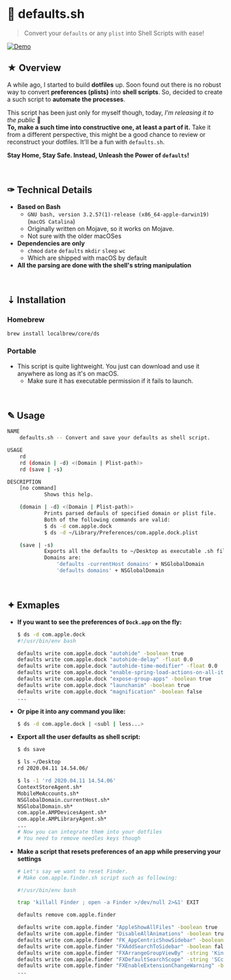 #  defaults.sh

> Convert your `defaults` or any `plist` into Shell Scripts with ease!

[![Demo](https://asciinema.org/a/wUXTRimoyZDaizGfzX2XiJfYU.svg)](https://asciinema.org/a/wUXTRimoyZDaizGfzX2XiJfYU)

## ★ Overview
A while ago, I started to build **dotfiles** up. Soon found out there is no robust way to convert **preferences (plists)** into **shell scripts**. So, decided to create a such script to **automate the processes**.<br>

This script has been just only for myself though, today, *I'm releasing it to the public* 🎉 <br>
**To, make a such time into constructive one, at least a part of it.** Take it from a different perspective, this might be a good chance to review or reconstruct your dotfiles. It'll be a fun with `defaults.sh`.<br>

**Stay Home, Stay Safe. Instead, Unleash the Power of `defaults`!**<br>

<br>

## ✑ Technical Details
- **Based on Bash**
    - `GNU bash, version 3.2.57(1)-release (x86_64-apple-darwin19)` (`macOS Catalina`)
    - Originally written on Mojave, so it works on Mojave.
    - Not sure with the older macOSes
- **Dependencies are only**
    - `chmod` `date` `defaults` `mkdir` `sleep` `wc`
    - Which are shipped with macOS by default
- **All the parsing are done with the shell's string manipulation**

<br>

## ⇣ Installation

### Homebrew
```
brew install localbrew/core/ds
```

### Portable
- This script is quite lightweight. You just can download and use it anywhere as long as it's on macOS.
    - Make sure it has executable permission if it fails to launch.

<br>

## ✎ Usage
```bash
NAME
    defaults.sh -- Convert and save your defaults as shell script.

USAGE
    rd
    rd (domain | -d) <(Domain | Plist-path)>
    rd (save | -s)

DESCRIPTION
    [no command]
            Shows this help.

    (domain | -d) <(Domain | Plist-path)>
            Prints parsed defauls of specified domain or plist file.
            Both of the following commands are valid:
            $ ds -d com.apple.dock
            $ ds -d ~/Library/Preferences/com.apple.dock.plist

    (save | -s)
            Exports all the defaults to ~/Desktop as executable .sh files.
            Domains are:
                'defaults -currentHost domains' + NSGlobalDomain
                'defaults domains' + NSGlobalDomain
```
<br>

## ✦ Exmaples

- **If you want to see the preferences of `Dock.app` on the fly:**

    ```bash
    $ ds -d com.apple.dock
    #!/usr/bin/env bash

    defaults write com.apple.dock "autohide" -boolean true
    defaults write com.apple.dock "autohide-delay" -float 0.0
    defaults write com.apple.dock "autohide-time-modifier" -float 0.0
    defaults write com.apple.dock "enable-spring-load-actions-on-all-items" -boolean true
    defaults write com.apple.dock "expose-group-apps" -boolean true
    defaults write com.apple.dock "launchanim" -boolean true
    defaults write com.apple.dock "magnification" -boolean false
    ...
    ```

- **Or pipe it into any command you like:**

    ```bash
    $ ds -d com.apple.dock | <subl | less...>
    ```

- **Export all the user defaults as shell script:**

    ```bash
    $ ds save

    $ ls ~/Desktop
    rd 2020.04.11 14.54.06/

    $ ls -1 'rd 2020.04.11 14.54.06'
    ContextStoreAgent.sh*
    MobileMeAccounts.sh*
    NSGlobalDomain.currentHost.sh*
    NSGlobalDomain.sh*
    com.apple.AMPDevicesAgent.sh*
    com.apple.AMPLibraryAgent.sh*
    ...
    # Now you can integrate them into your dotfiles
    # You need to remove needles keys though
    ```

- **Make a script that resets preferences of an app while preserving your settings**

    ```bash
    # Let's say we want to reset Finder.
    # Make com.apple.finder.sh script such as following:

    #!/usr/bin/env bash

    trap 'killall Finder ; open -a Finder >/dev/null 2>&1' EXIT

    defaults remove com.apple.finder

    defaults write com.apple.finder "AppleShowAllFiles" -boolean true
    defaults write com.apple.finder "DisableAllAnimations" -boolean true
    defaults write com.apple.finder "FK_AppCentricShowSidebar" -boolean true
    defaults write com.apple.finder "FXAddSearchToSidebar" -boolean false
    defaults write com.apple.finder "FXArrangeGroupViewBy" -string 'Kind'
    defaults write com.apple.finder "FXDefaultSearchScope" -string 'SCcf'
    defaults write com.apple.finder "FXEnableExtensionChangeWarning" -boolean false
    ...
    ```
